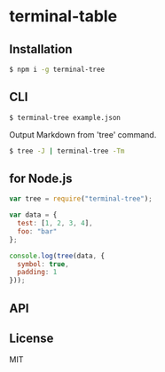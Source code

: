 # terminal-table

## Installation
```bash
$ npm i -g terminal-tree
```

## CLI
```bash
$ terminal-tree example.json
```

Output Markdown from 'tree' command.
```bash
$ tree -J | terminal-tree -Tm
```


## for Node.js
```js
var tree = require("terminal-tree");

var data = {
  test: [1, 2, 3, 4],
  foo: "bar"
};

console.log(tree(data, {
  symbol: true,
  padding: 1
}));
```

## API


## License
MIT
